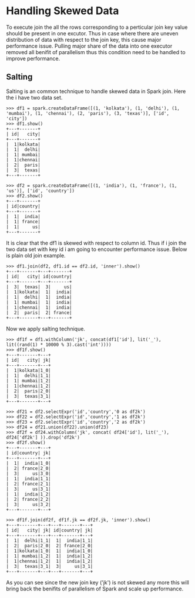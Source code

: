 
# Handling Skewed Data 

To execute join the all the rows corresponding to a perticular join key value should be present in one excutor. Thus in case where there are uneven distribution of data with respect to the join key, this cause major performance issue. Pulling major share of the data into one executor removed all benifit of parallelism thus this condition need to be handled to improve performance. 

## Salting

Salting is an common technique to handle skewed data in Spark join. Here the i have two data set.

```
>>> df1 = spark.createDataFrame([(1, 'kolkata'), (1, 'delhi'), (1, 'mumbai'), (1, 'chennai'), (2, 'paris'), (3, 'texas')], ['id', 'city'])
>>> df1.show()
+---+-------+                                                                   
| id|   city|
+---+-------+
|  1|kolkata|
|  1|  delhi|
|  1| mumbai|
|  1|chennai|
|  2|  paris|
|  3|  texas|
+---+-------+

>>> df2 = spark.createDataFrame([(1, 'india'), (1, 'france'), (1, 'us')], ['id', 'country'])
>>> df2.show()
+---+-------+
| id|country|
+---+-------+
|  1|  india|
|  1| france|
|  1|     us|
+---+-------+
```

It is clear that the df1 is skewed with respect to column id. Thus if i join the two data set with key id i am going to encounter performance issue. Below is plain old join example.

```
>>> df1.join(df2, df1.id == df2.id, 'inner').show()
+---+-------+---+-------+
| id|   city| id|country|
+---+-------+---+-------+
|  3|  texas|  3|     us|
|  1|kolkata|  1|  india|
|  1|  delhi|  1|  india|
|  1| mumbai|  1|  india|
|  1|chennai|  1|  india|
|  2|  paris|  2| france|
+---+-------+---+-------+
```

Now we apply salting technique.

```
>>> df1f = df1.withColumn('jk', concat(df1['id'], lit('_'), lit((rand(1) * 10000 % 3).cast('int'))))
>>> df1f.show()
+---+-------+---+
| id|   city| jk|
+---+-------+---+
|  1|kolkata|1_0|
|  1|  delhi|1_1|
|  1| mumbai|1_2|
|  1|chennai|1_2|
|  2|  paris|2_0|
|  3|  texas|3_1|
+---+-------+---+

>>> df21 = df2.selectExpr('id','country','0 as df2k')
>>> df22 = df2.selectExpr('id','country','1 as df2k')
>>> df23 = df2.selectExpr('id','country','2 as df2k')
>>> df24 = df21.union(df22).union(df23)
>>> df2f = df24.withColumn('jk', concat( df24['id'], lit('_'), df24['df2k'] )).drop('df2k')
>>> df2f.show()
+---+-------+---+
| id|country| jk|
+---+-------+---+
|  1|  india|1_0|
|  2| france|2_0|
|  3|     us|3_0|
|  1|  india|1_1|
|  2| france|2_1|
|  3|     us|3_1|
|  1|  india|1_2|
|  2| france|2_2|
|  3|     us|3_2|
+---+-------+---+

>>> df1f.join(df2f, df1f.jk == df2f.jk, 'inner').show()
+---+-------+---+---+-------+---+
| id|   city| jk| id|country| jk|
+---+-------+---+---+-------+---+
|  1|  delhi|1_1|  1|  india|1_1|
|  2|  paris|2_0|  2| france|2_0|
|  1|kolkata|1_0|  1|  india|1_0|
|  1| mumbai|1_2|  1|  india|1_2|
|  1|chennai|1_2|  1|  india|1_2|
|  3|  texas|3_1|  3|     us|3_1|
+---+-------+---+---+-------+---+

```

As you can see since the new join key ('jk') is not skewed any more this will bring back the benifits of parallelism of Spark and scale up performance.

